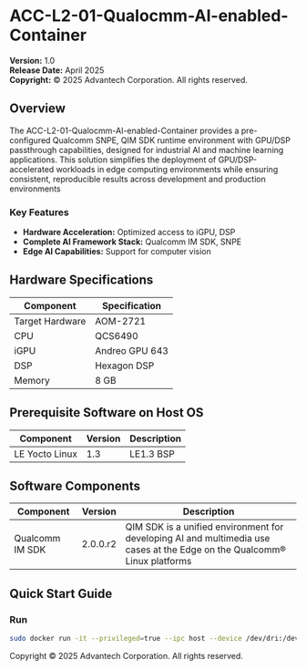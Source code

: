 # ACC-L2-01-Qualocmm-AI-enabled-Container


**Version:** 1.0  
**Release Date:** April 2025  
**Copyright:** © 2025 Advantech Corporation. All rights reserved.

## Overview

The ACC-L2-01-Qualocmm-AI-enabled-Container provides a pre-configured Qualcomm SNPE, QIM SDK runtime environment with GPU/DSP passthrough capabilities, designed for industrial AI and machine learning applications. This solution simplifies the deployment of GPU/DSP-accelerated workloads in edge computing environments while ensuring consistent, reproducible results across development and production environments 

### Key Features

- **Hardware Acceleration:** Optimized access to iGPU, DSP
- **Complete AI Framework Stack:** Qualcomm IM SDK, SNPE
- **Edge AI Capabilities:** Support for computer vision


## Hardware Specifications

| Component | Specification |
|-----------|---------------|
| Target Hardware | AOM-2721 |
| CPU | QCS6490 |
| iGPU | Andreo GPU 643 |
| DSP | Hexagon DSP |
| Memory | 8 GB |

## Prerequisite Software on Host OS

| Component | Version | Description |
|-----------|---------|-------------|
| LE Yocto Linux | 1.3 | LE1.3 BSP |

## Software Components

| Component | Version | Description |
|-----------|---------|-------------|
| Qualcomm IM SDK | 2.0.0.r2 | QIM SDK is a unified environment for developing AI and multimedia use cases at the Edge on the Qualcomm® Linux platforms  |




## Quick Start Guide

### Run 

```bash
sudo docker run -it --privileged=true --ipc host --device /dev/dri:/dev/dri --device-cgroup-rule='c 189:* rmw' -v /tmp/.X11-unix:/tmp/.X11-unix -v /dev/bus/usb:/dev/bus/usb -u root --env DISPLAY=:0  --rm eiot/eas-intel-1213-retinopathy-demo:ubuntu22.04-1.0.0 /bin/bash -c  "~/omz_demos_build/intel64/Release/object_detection_demo -i /opt/intel/openvino/Eye/object_detection/video/output_4288_2848_FPS=1.mp4 -m /opt/intel/openvino/Eye/object_detection/model-test/last_epoch_ckpt-opset-10.xml -at yolox -output_resolution 1280x720 -t 0.9 -labels "/opt/intel/openvino_2023.0.1.11005/Eye/Eye.labels"" -loop -d CPU

```

Copyright © 2025 Advantech Corporation. All rights reserved.


